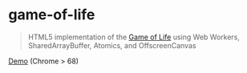 # game-of-life

> HTML5 implementation of the [Game of Life](https://en.wikipedia.org/wiki/Conway%27s_Game_of_Life) using Web Workers, SharedArrayBuffer, Atomics, and OffscreenCanvas

[Demo](https://awesome-aryabhata-fb7540.netlify.app/) (Chrome > 68)
